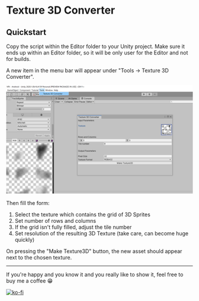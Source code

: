 # Texture 3D Converter

## Quickstart

Copy the script within the Editor folder to your Unity project. Make sure it ends up within an Editor folder, so it will be only user for the Editor and not for builds.

A new item in the menu bar will appear under "Tools -> Texture 3D Converter".

![Image of Texture 3D Converter](https://raw.githubusercontent.com/JanLoehr/unity-snippets/master/Content/Texture3dConverter.png)

Then fill the form:

1. Select the texture which contains the grid of 3D Sprites
2. Set number of rows and columns
3. If the grid isn't fully filled, adjust the tile number
4. Set resolution of the resulting 3D Texture (take care, can become huge quickly)

On pressing the "Make Texture3D" button, the new asset should appear next to the chosen texture.

---

If you're happy and you know it and you really like to show it, feel free to buy me a coffee 😁

[![ko-fi](https://www.ko-fi.com/img/githubbutton_sm.svg)](https://ko-fi.com/R5R31JY3V)